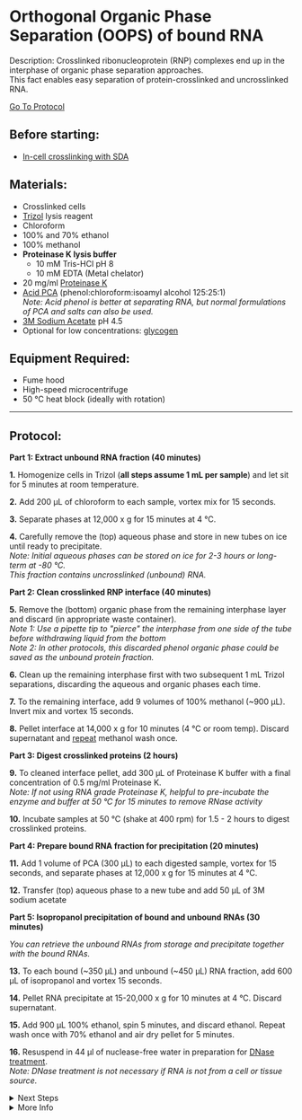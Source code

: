Orthogonal Organic Phase Separation (OOPS) of bound RNA
================================================================================
Description: Crosslinked ribonucleoprotein (RNP) complexes end up in the interphase of organic phase separation approaches.<br/>
This fact enables easy separation of protein-crosslinked and uncrosslinked RNA.

[Go To Protocol](#protocol)

Before starting:
--------------------------------------------------------------------------------
* [In-cell crosslinking with SDA](./SDA-Xlinking.md)

Materials:
--------------------------------------------------------------------------------
  * Crosslinked cells
  * [Trizol](https://www.thermofisher.com/order/catalog/product/15596026#/15596026) lysis reagent
  * Chloroform
  * 100% and 70% ethanol
  * 100% methanol
  * **Proteinase K lysis buffer**
    * 10 mM Tris-HCl pH 8
    * 10 mM EDTA (Metal chelator)
  * 20 mg/ml [Proteinase K](https://www.thermofisher.com/order/catalog/product/25530049#/25530049)
  * [Acid PCA](https://www.thermofisher.com/order/catalog/product/AM9722#/AM9722) (phenol:chloroform:isoamyl alcohol 125:25:1)<br/>
  _Note: Acid phenol is better at separating RNA, but normal formulations of PCA and salts can also be used._
  * [3M Sodium Acetate](https://www.fishersci.com/shop/products/sodium-acetate-3m-aq-soln-ph-4-5-autoclaved/AAJ61288EQE) pH 4.5
  * Optional for low concentrations: [glycogen](https://www.thermofisher.com/order/catalog/product/10814010#/10814010)
  
Equipment Required:
--------------------------------------------------------------------------------
  * Fume hood
  * High-speed microcentrifuge
  * 50 °C heat block (ideally with rotation)

___
Protocol:
--------------------------------------------------------------------------------
**Part 1: Extract unbound RNA fraction (40 minutes)**

**1.** Homogenize cells in Trizol (**all steps assume 1 mL per sample**) and let sit for 5 minutes at room temperature.

**2.** Add 200 µL of chloroform to each sample, vortex mix for 15 seconds.
  
**3.** Separate phases at 12,000 x g for 15 minutes at 4 °C.

**4.** Carefully remove the (top) aqueous phase and store in new tubes on ice until ready to precipitate.<br/>
_Note: Initial aqueous phases can be stored on ice for 2-3 hours or long-term at -80 °C._<br/>
_This fraction contains uncrosslinked (unbound) RNA._

**Part 2: Clean crosslinked RNP interface (40 minutes)**

**5.** Remove the (bottom) organic phase from the remaining interphase layer and discard (in appropriate waste container).<br/>
_Note 1: Use a pipette tip to "pierce" the interphase from one side of the tube before withdrawing liquid from the bottom_<br/>
_Note 2: In other protocols, this discarded phenol organic phase could be saved as the unbound protein fraction._

**6.** Clean up the remaining interphase first with two subsequent 1 mL Trizol separations, discarding the aqueous and organic phases each time.

**7.** To the remaining interface, add 9 volumes of 100% methanol (~900 µL). Invert mix and vortex 15 seconds.

**8.** Pellet interface at 14,000 x g for 10 minutes (4 °C or room temp). Discard supernatant and <ins>repeat</ins> methanol wash once.

**Part 3: Digest crosslinked proteins (2 hours)**

**9.** To cleaned interface pellet, add 300 µL of Proteinase K buffer with a final concentration of 0.5 mg/ml Proteinase K.<br/>
_Note: If not using RNA grade Proteinase K, helpful to pre-incubate the enzyme and buffer at 50 °C for 15 minutes to remove RNase activity_

**10.** Incubate samples at 50 °C (shake at 400 rpm) for 1.5 - 2 hours to digest crosslinked proteins.

**Part 4: Prepare bound RNA fraction for precipitation (20 minutes)**

**11.** Add 1 volume of PCA (300 µL) to each digested sample, vortex for 15 seconds, and separate phases at 12,000 x g for 15 minutes at 4 °C.

**12.** Transfer (top) aqueous phase to a new tube and add 50 µL of 3M sodium acetate

**Part 5: Isopropanol precipitation of bound and unbound RNAs (30 minutes)**

_You can retrieve the unbound RNAs from storage and precipitate together with the bound RNAs._

**13.** To each bound (~350 µL) and unbound (~450 µL) RNA fraction, add 600 µL of isopropanol and vortex 15 seconds.

**14.** Pellet RNA precipitate at 15-20,000 x g for 10 minutes at 4 °C. Discard supernatant.

**15.** Add 900 µL 100% ethanol, spin 5 minutes, and discard ethanol. Repeat wash once with 70% ethanol and air dry pellet for 5 minutes.

**16.** Resuspend in 44 µl of nuclease-free water in preparation for [DNase treatment](../General/TURBO-DNase.md).<br/>
_Note: DNase treatment is not necessary if RNA is not from a cell or tissue source._
  
<!-- The text below creates dropdown lists for links to next steps or hyperlinks -->

<details>
  <summary>Next Steps</summary>
  
</p> <a href="../Mutational-Profiling/MaP-RT-Marathon.md">
MaP with Marathon RT</a>

</p> <a href="../NGS/Second-Strand-Synthesis.md">
Second-Strand Synthesis</a>

</p> <a href="../NGS/Two-Step-PCR-Library.md">
2-step PCR library generation </a>

</details>

<details>
  <summary>More Info</summary>
  
  <a href="https://doi.org/10.1038/s41587-018-0001-2">
Original OOPS paper</a>  
<br/>
  <a href="https://doi.org/10.1038/s41596-020-0344-2">
Published OOPS protocol</a> 

</details>
